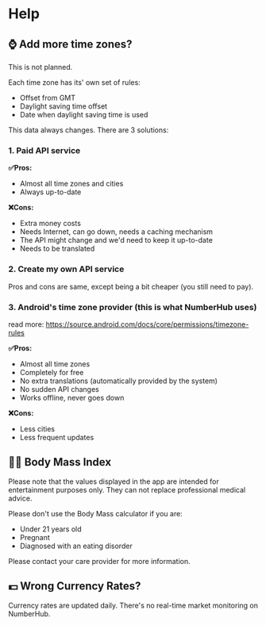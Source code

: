 # Help

## ⌚ Add more time zones?

This is not planned.

Each time zone has its' own set of rules:
- Offset from GMT
- Daylight saving time offset
- Date when daylight saving time is used

This data always changes.
There are 3 solutions:

### 1. Paid API service

**✅Pros:**
- Almost all time zones and cities
- Always up-to-date

**❌Cons:**
- Extra money costs
- Needs Internet, can go down, needs a caching mechanism
- The API might change and we'd need to keep it up-to-date
- Needs to be translated

### 2. Create my own API service
Pros and cons are same, except being a bit cheaper (you still need to pay).

### 3. Android's time zone provider (this is what NumberHub uses)

read more: https://source.android.com/docs/core/permissions/timezone-rules

**✅Pros:**
- Almost all time zones
- Completely for free
- No extra translations (automatically provided by the system)
- No sudden API changes
- Works offline, never goes down

**❌Cons:**
- Less cities
- Less frequent updates
</details>

## 👩‍⚕️ Body Mass Index

Please note that the values displayed in the app are intended for entertainment purposes only. They can not replace professional medical advice.

Please don't use the Body Mass calculator if you are:
- Under 21 years old
- Pregnant
- Diagnosed with an eating disorder

Please contact your care provider for more information.

## 💵 Wrong Currency Rates?
Currency rates are updated daily. There's no real-time market monitoring on NumberHub.
